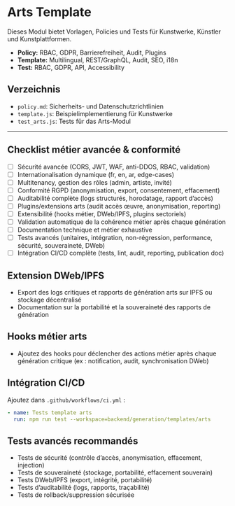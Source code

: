 # Arts Template

Dieses Modul bietet Vorlagen, Policies und Tests für Kunstwerke, Künstler und Kunstplattformen.

- **Policy:** RBAC, GDPR, Barrierefreiheit, Audit, Plugins
- **Template:** Multilingual, REST/GraphQL, Audit, SEO, i18n
- **Test:** RBAC, GDPR, API, Accessibility

## Verzeichnis
- `policy.md`: Sicherheits- und Datenschutzrichtlinien
- `template.js`: Beispielimplementierung für Kunstwerke
- `test_arts.js`: Tests für das Arts-Modul

---

## Checklist métier avancée & conformité
- [ ] Sécurité avancée (CORS, JWT, WAF, anti-DDOS, RBAC, validation)
- [ ] Internationalisation dynamique (fr, en, ar, edge-cases)
- [ ] Multitenancy, gestion des rôles (admin, artiste, invité)
- [ ] Conformité RGPD (anonymisation, export, consentement, effacement)
- [ ] Auditabilité complète (logs structurés, horodatage, rapport d’accès)
- [ ] Plugins/extensions arts (audit accès œuvre, anonymisation, reporting)
- [ ] Extensibilité (hooks métier, DWeb/IPFS, plugins sectoriels)
- [ ] Validation automatique de la cohérence métier après chaque génération
- [ ] Documentation technique et métier exhaustive
- [ ] Tests avancés (unitaires, intégration, non-régression, performance, sécurité, souveraineté, DWeb)
- [ ] Intégration CI/CD complète (tests, lint, audit, reporting, publication doc)

## Extension DWeb/IPFS
- Export des logs critiques et rapports de génération arts sur IPFS ou stockage décentralisé
- Documentation sur la portabilité et la souveraineté des rapports de génération

## Hooks métier arts
- Ajoutez des hooks pour déclencher des actions métier après chaque génération critique (ex : notification, audit, synchronisation DWeb)

## Intégration CI/CD
Ajoutez dans `.github/workflows/ci.yml` :
```yaml
- name: Tests template arts
  run: npm run test --workspace=backend/generation/templates/arts
```

## Tests avancés recommandés
- Tests de sécurité (contrôle d’accès, anonymisation, effacement, injection)
- Tests de souveraineté (stockage, portabilité, effacement souverain)
- Tests DWeb/IPFS (export, intégrité, portabilité)
- Tests d’auditabilité (logs, rapports, traçabilité)
- Tests de rollback/suppression sécurisée
